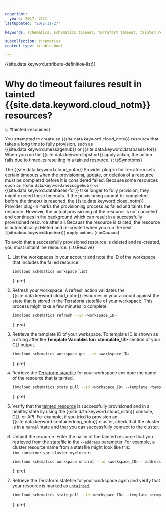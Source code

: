 ```yaml
---

copyright:
  years: 2017, 2021
lastupdated: "2021-11-27"

keywords: schematics, schematics timeout, terraform timeout, tainted resources, untaint, taint

subcollection: schematics
content-type: troubleshoot

---
```


{{site.data.keyword.attribute-definition-list}}

# Why do timeout failures result in tainted {{site.data.keyword.cloud_notm}} resources?
{: #tainted-resources}

You attempted to create an {{site.data.keyword.cloud_notm}} resource that takes a long time to fully provision, such as {{site.data.keyword.messagehub}} or {{site.data.keyword.databases-for}}. When you run the {{site.data.keyword.bpshort}} apply action, the action fails due to timeouts resulting in a tainted resource.
{: tsSymptoms}

The {{site.data.keyword.cloud_notm}} Provider plug-in for Terraform sets certain timeouts when the provisioning, update, or deletion of a resource must be completed before it is considered failed. Because some resources such as {{site.data.keyword.messagehub}} or {{site.data.keyword.databases-for}} take longer to fully provision, they might exceed these timeouts. If the provisioning cannot be completed before the timeout is reached, the {{site.data.keyword.cloud_notm}} Provider plug-in marks the provisioning process as failed and taints the resource. However, the actual provisioning of the resource is not canceled and continues in the background which can result in a successfully provisioned resource after all. Because the resource is tainted, the resource is automatically deleted and re-created when you run the next {{site.data.keyword.bpshort}} apply action.
{: tsCauses}

To avoid that a successfully provisioned resource is deleted and re-created, you must untaint the resource.
{: tsResolve}

1. List the workspaces in your account and note the ID of the workspace that includes the failed resource. 
    ```sh
    ibmcloud schematics workspace list
    ```
    {: pre}

2. Refresh your workspace. A refresh action validates the {{site.data.keyword.cloud_notm}} resources in your account against the state that is stored in the Terraform statefile of your workspace. This process might take a few minutes to complete.
    ```sh
    ibmcloud schematics refresh --id <workspace_ID>
    ```
    {: pre}

3. Retrieve the template ID of your workspace. To template ID is shown as a string after the **Template Variables for: <template_ID>** section of your CLI output. 
    ```sh
    ibmcloud schematics workspace get --id <workspace_ID>
    ```
    {: pre}

4. Retrieve the [Terraform statefile](/docs/schematics?topic=schematics-schematics-cli-reference#state-list) for your workspace and note the name of the resource that is tainted.
    ```sh
    ibmcloud schematics state pull --id <workspace_ID> --template <template_ID>
    ```
    {: pre}

5. Verify that the [tainted resource](/docs/schematics?topic=schematics-schematics-cli-reference#schematics-workspace-taint) is successfully provisioned and in a healthy state by using the {{site.data.keyword.cloud_notm}} console, CLI, or API. For example, if you tried to provision an {{site.data.keyword.containerlong_notm}} cluster, check that the cluster is in a `Normal` state and that you can successfully connect to the cluster. 

6. Untaint the resource. Enter the name of the tainted resource that you retrieved from the statefile in the `--address` parameter. For example, a cluster resource name from a statefile might look like this: `ibm_container_vpc_cluster.mycluster`. 
    ```sh
    ibmcloud schematics workspace untaint --id <workspace_ID> --address <resource_name>
    ```
    {: pre}

7. Retrieve the Terraform statefile for your workspace again and verify that your resource is marked as [`untainted`](/docs/schematics?topic=schematics-schematics-cli-reference#schematics-workspace-untaint).  
    ```sh
    ibmcloud schematics state pull --id <workspace_ID> --template <template_ID>
    ```
    {: pre}



